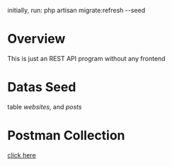 initially, run: php artisan migrate:refresh --seed

# Overview 
This is just an REST API program without any frontend

# Datas Seed
table *websites*, and *posts*

# Postman Collection
[click here](https://go.postman.co/workspace/restapi-subscription-system~15172eea-3f97-4de2-b91a-fd2437e2a15c/collection/20150313-ba0e3e68-a6ab-4ba7-b3c5-edb10d6fa430?action=share&creator=20150313)